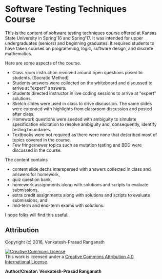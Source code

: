 # Software Testing Techniques Course

This is the content of software testing techniques course offered at Kansas State University in Spring'16 and Spring'17.  It was intended for upper undergraduates (seniors) and beginning graduates.  It required students to have taken courses on programming, logic, software design, and discrete mathematics.

Here are some aspects of the course.

- Class room instruction revolved around open questions posed to students.  [Socratic Method]
- Students answers were collected on the whiteboard and discussed to arrive at "expert" answers.
- Students directed instructor in live coding sessions to arrive at "expert" solutions.
- Sketch slides were used in class to drive discussion. The same slides were extended with highlights from classroom discussion and posted after class.
- Homework questions were seeded with ambiguity to simulate specification elicitation to resolve ambiguity and, consequently, identify testing boundaries.
- Textbooks were not required as there were none that described most of topics covered in the course.
- Few fringe/newer topics such as mutation testing and BDD were discussed in the course.

The content contains
- content slide decks interspersed with answers collected in class and answers for homework,
- quiz question bank,
- homework assignments along with solutions and scripts to evaluate submissions,
- extra credit assignments along with solutions and scripts to evaluate submissions, and
- mid-term and end-term exams with solutions.

I hope folks will find this useful.


## Attribution

Copyright (c) 2016, Venkatesh-Prasad Ranganath

<a rel="license" href="http://creativecommons.org/licenses/by/4.0/"><img alt="Creative Commons License" style="border-width:0" src="https://i.creativecommons.org/l/by/4.0/88x31.png" /></a><br />This work is licensed under a <a rel="license" href="http://creativecommons.org/licenses/by/4.0/">Creative Commons Attribution 4.0 International License</a>.

**Author/Creator: Venkatesh-Prasad Ranganath**
